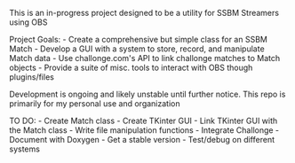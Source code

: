 This is an in-progress project designed to be a utility for SSBM Streamers using OBS

Project Goals:
	- Create a comprehensive but simple class for an SSBM Match
	- Develop a GUI with a system to store, record, and manipulate Match data
	- Use challonge.com's API to link challonge matches to Match objects
	- Provide a suite of misc. tools to interact with OBS though plugins/files

Development is ongoing and likely unstable until further notice. This repo is primarily for my personal use and organization



TO DO:
	- Create Match class
	- Create TKinter GUI
	- Link TKinter GUI with the Match class
	- Write file manipulation functions
	- Integrate Challonge
	- Document with Doxygen
	- Get a stable version
	- Test/debug on different systems
